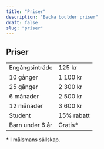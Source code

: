 ```yaml
---
title: "Priser"
description: "Backa boulder priser"
draft: false
slug: "priser"
---
```


## Priser

|                      |            |
|----------------------|------------|
| Engångsinträde       | 125 kr     |
| 10 gånger            | 1 100 kr   |
| 25 gånger            | 2 300 kr   |
| 6 månader            | 2 500 kr   |
| 12 månader           | 3 600 kr   |
| Student              | 15% rabatt |
| Barn under 6 år      | Gratis*    |

\* I målsmans sällskap.